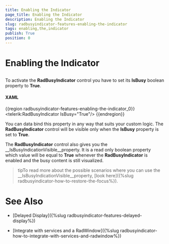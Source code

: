 ```yaml
---
title: Enabling the Indicator
page_title: Enabling the Indicator
description: Enabling the Indicator
slug: radbusyindicator-features-enabling-the-indicator
tags: enabling,the,indicator
publish: True
position: 0
---
```


# Enabling the Indicator



## 

To activate the __RadBusyIndicator__ control you have to set its __IsBusy__ boolean property to __True__. 

#### __XAML__

{{region radbusyindicator-features-enabling-the-indicator_0}}
	<telerik:RadBusyIndicator IsBusy="True"/>
	{{endregion}}



You can data bind this property in any way that suits your custom logic. The __RadBusyIndicator__ control will be visible only when the __IsBusy__ property is set to __True__.

The __RadBusyIndicator__ control also gives you the __IsBusyIndicationVisible__property. It is a read only boolean property which value will be equal to __True__ whenever the __RadBusyIndicator__ is enabled and the busy content is still visualized.

>tipTo read more about the possible scenarios where you can use the __IsBusyIndicationVisible__property, [look here]({%slug radbusyindicator-how-to-restore-the-focus%}). 

# See Also

 * [Delayed Display]({%slug radbusyindicator-features-delayed-display%})

 * [Integrate with services and a RadWindow]({%slug radbusyindicator-how-to-integrate-with-services-and-radwindow%})
